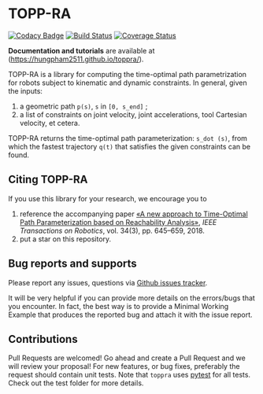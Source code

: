 # TOPP-RA
[![Codacy Badge](https://api.codacy.com/project/badge/Grade/e77c2abbdaa04578b115d2911a146fcb)](https://app.codacy.com/app/hungpham2511/toppra?utm_source=github.com&utm_medium=referral&utm_content=hungpham2511/toppra&utm_campaign=Badge_Grade_Dashboard)
[![Build Status](https://travis-ci.org/hungpham2511/toppra.svg?branch=master)](https://travis-ci.org/hungpham2511/toppra) [![Coverage Status](https://coveralls.io/repos/github/hungpham2511/toppra/badge.svg?branch=master)](https://coveralls.io/github/hungpham2511/toppra?branch=master)


**Documentation and tutorials** are available at (https://hungpham2511.github.io/toppra/).

TOPP-RA is a library for computing the time-optimal path parametrization for robots subject to kinematic and dynamic constraints. 
In general, given the inputs:

1. a geometric path `p(s)`, `s` in `[0, s_end]` ;
2. a list of constraints on joint velocity, joint accelerations, tool Cartesian velocity, et cetera.

TOPP-RA returns the time-optimal path parameterization: `s_dot (s)`, from which the fastest trajectory `q(t)` that satisfies the given
constraints can be found.

## Citing TOPP-RA
If you use this library for your research, we encourage you to 

1. reference the accompanying paper [«A new approach to Time-Optimal Path Parameterization based on Reachability Analysis»](https://www.researchgate.net/publication/318671280_A_New_Approach_to_Time-Optimal_Path_Parameterization_Based_on_Reachability_Analysis), *IEEE Transactions on Robotics*, vol. 34(3), pp. 645–659, 2018.
2. put a star on this repository.


## Bug reports and supports
Please report any issues, questions via [Github issues tracker](https://github.com/hungpham2511/toppra/issues).

It will be very helpful if you can provide more details on the
errors/bugs that you encounter. In fact, the best way is to provide a
Minimal Working Example that produces the reported bug and attach it
with the issue report.

## Contributions

Pull Requests are welcomed! Go ahead and create a Pull Request and we will review your proposal! For new features, or bug fixes, preferably the request should contain unit tests. Note that `toppra` uses [pytest](https://docs.pytest.org/en/latest/contents.html) for all tests. Check out the test folder for more details.
